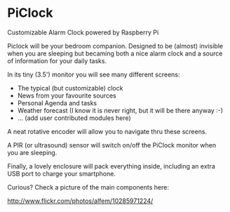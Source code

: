 PiClock
=======

Customizable Alarm Clock powered by Raspberry Pi


Piclock will be your bedroom companion. Designed to be (almost) invisible when you are sleeping but becaming both a nice alarm clock and a source of information for your daily tasks.


In its tiny (3.5') monitor you will see many different screens:

- The typical (but customizable) clock 
- News from your favourite sources
- Personal Agenda and tasks
- Weather forecast (I know it is never right, but it will be there anyway :-)
- ... (add user contributed modules here)


A neat rotative encoder will allow you to navigate thru these screens.

A PIR (or ultrasound) sensor will switch on/off the PiClock monitor when you are sleeping.

Finally, a lovely enclosure will pack everything inside, including an extra USB port to charge your smartphone.


Curious? Check a picture of the main components here:


http://www.flickr.com/photos/alfem/10285971224/
